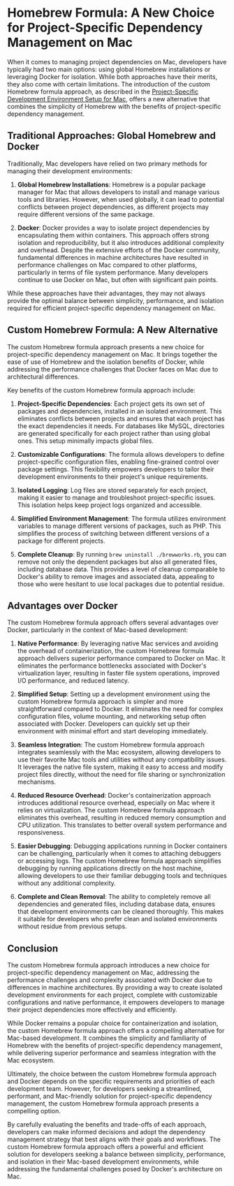 # Homebrew Formula: A New Choice for Project-Specific Dependency Management on Mac

When it comes to managing project dependencies on Mac, developers have typically had two main options: using global Homebrew installations or leveraging Docker for isolation. While both approaches have their merits, they also come with certain limitations. The introduction of the custom Homebrew formula approach, as described in the [Project-Specific Development Environment Setup for Mac](link-to-the-README), offers a new alternative that combines the simplicity of Homebrew with the benefits of project-specific dependency management.

## Traditional Approaches: Global Homebrew and Docker

Traditionally, Mac developers have relied on two primary methods for managing their development environments:

1. **Global Homebrew Installations**: Homebrew is a popular package manager for Mac that allows developers to install and manage various tools and libraries. However, when used globally, it can lead to potential conflicts between project dependencies, as different projects may require different versions of the same package.

2. **Docker**: Docker provides a way to isolate project dependencies by encapsulating them within containers. This approach offers strong isolation and reproducibility, but it also introduces additional complexity and overhead. Despite the extensive efforts of the Docker community, fundamental differences in machine architectures have resulted in performance challenges on Mac compared to other platforms, particularly in terms of file system performance. Many developers continue to use Docker on Mac, but often with significant pain points.

While these approaches have their advantages, they may not always provide the optimal balance between simplicity, performance, and isolation required for efficient project-specific dependency management on Mac.

## Custom Homebrew Formula: A New Alternative

The custom Homebrew formula approach presents a new choice for project-specific dependency management on Mac. It brings together the ease of use of Homebrew and the isolation benefits of Docker, while addressing the performance challenges that Docker faces on Mac due to architectural differences.

Key benefits of the custom Homebrew formula approach include:

1. **Project-Specific Dependencies**: Each project gets its own set of packages and dependencies, installed in an isolated environment. This eliminates conflicts between projects and ensures that each project has the exact dependencies it needs. For databases like MySQL, directories are generated specifically for each project rather than using global ones. This setup minimally impacts global files.

2. **Customizable Configurations**: The formula allows developers to define project-specific configuration files, enabling fine-grained control over package settings. This flexibility empowers developers to tailor their development environments to their project's unique requirements.

3. **Isolated Logging**: Log files are stored separately for each project, making it easier to manage and troubleshoot project-specific issues. This isolation helps keep project logs organized and accessible.

4. **Simplified Environment Management**: The formula utilizes environment variables to manage different versions of packages, such as PHP. This simplifies the process of switching between different versions of a package for different projects.

5. **Complete Cleanup**: By running `brew uninstall ./brewworks.rb`, you can remove not only the dependent packages but also all generated files, including database data. This provides a level of cleanup comparable to Docker's ability to remove images and associated data, appealing to those who were hesitant to use local packages due to potential residue.

## Advantages over Docker

The custom Homebrew formula approach offers several advantages over Docker, particularly in the context of Mac-based development:

1. **Native Performance**: By leveraging native Mac services and avoiding the overhead of containerization, the custom Homebrew formula approach delivers superior performance compared to Docker on Mac. It eliminates the performance bottlenecks associated with Docker's virtualization layer, resulting in faster file system operations, improved I/O performance, and reduced latency.

2. **Simplified Setup**: Setting up a development environment using the custom Homebrew formula approach is simpler and more straightforward compared to Docker. It eliminates the need for complex configuration files, volume mounting, and networking setup often associated with Docker. Developers can quickly set up their environment with minimal effort and start developing immediately.

3. **Seamless Integration**: The custom Homebrew formula approach integrates seamlessly with the Mac ecosystem, allowing developers to use their favorite Mac tools and utilities without any compatibility issues. It leverages the native file system, making it easy to access and modify project files directly, without the need for file sharing or synchronization mechanisms.

4. **Reduced Resource Overhead**: Docker's containerization approach introduces additional resource overhead, especially on Mac where it relies on virtualization. The custom Homebrew formula approach eliminates this overhead, resulting in reduced memory consumption and CPU utilization. This translates to better overall system performance and responsiveness.

5. **Easier Debugging**: Debugging applications running in Docker containers can be challenging, particularly when it comes to attaching debuggers or accessing logs. The custom Homebrew formula approach simplifies debugging by running applications directly on the host machine, allowing developers to use their familiar debugging tools and techniques without any additional complexity.

6. **Complete and Clean Removal**: The ability to completely remove all dependencies and generated files, including database data, ensures that development environments can be cleaned thoroughly. This makes it suitable for developers who prefer clean and isolated environments without residue from previous setups.

## Conclusion

The custom Homebrew formula approach introduces a new choice for project-specific dependency management on Mac, addressing the performance challenges and complexity associated with Docker due to differences in machine architectures. By providing a way to create isolated development environments for each project, complete with customizable configurations and native performance, it empowers developers to manage their project dependencies more effectively and efficiently.

While Docker remains a popular choice for containerization and isolation, the custom Homebrew formula approach offers a compelling alternative for Mac-based development. It combines the simplicity and familiarity of Homebrew with the benefits of project-specific dependency management, while delivering superior performance and seamless integration with the Mac ecosystem.

Ultimately, the choice between the custom Homebrew formula approach and Docker depends on the specific requirements and priorities of each development team. However, for developers seeking a streamlined, performant, and Mac-friendly solution for project-specific dependency management, the custom Homebrew formula approach presents a compelling option.

By carefully evaluating the benefits and trade-offs of each approach, developers can make informed decisions and adopt the dependency management strategy that best aligns with their goals and workflows. The custom Homebrew formula approach offers a powerful and efficient solution for developers seeking a balance between simplicity, performance, and isolation in their Mac-based development environments, while addressing the fundamental challenges posed by Docker's architecture on Mac.
